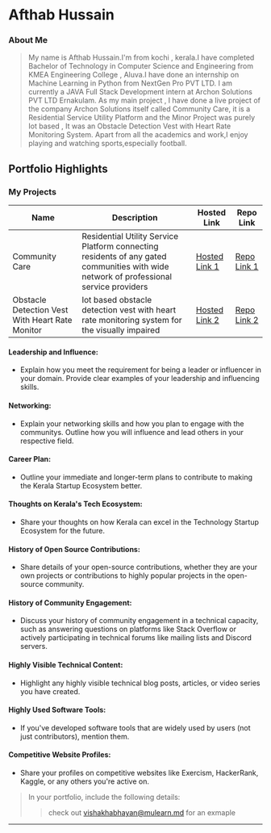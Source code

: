 # Afthab Hussain 

### About Me

> My name is Afthab Hussain.I'm from kochi , kerala.I have completed  Bachelor of Technology in Computer Science and Engineering from KMEA Engineering College , Aluva.I have done an internship on Machine Learning in Python
> from NextGen Pro PVT LTD. I am currently a JAVA Full Stack Development intern at Archon Solutions PVT LTD Ernakulam. As my main project , I have done a live project of the company Archon Solutions itself called Community Care,
> it is a Residential Service Utility Platform and the Minor Project was purely Iot based , It was an Obstacle Detection Vest with Heart Rate Monitoring System.
> Apart from all the academics and work,I enjoy playing and watching sports,especially football.


## Portfolio Highlights

### My Projects

| Name                | Description                                                               | Hosted Link                              | Repo Link                                                      |
|---------------------|---------------------------------------------------------------------------|------------------------------------------|----------------------------------------------------------------|
| Community Care      |Residential Utility Service Platform connecting residents of any gated communities with wide network of professional service providers                                                                         | [Hosted Link 1](https://example.com)     | [Repo Link 1](https://github.com/username/project1)             |
| Obstacle Detection Vest With Heart Rate Monitor  |Iot based obstacle detection vest with heart rate monitoring system for the visually impaired               | [Hosted Link 2](https://example.com)     | [Repo Link 2](https://github.com/username/project2)             |

#### Leadership and Influence:

- Explain how you meet the requirement for being a leader or influencer in your domain. Provide clear examples of your leadership and influencing skills.

#### Networking:

- Explain your networking skills and how you plan to engage with the communitys. Outline how you will influence and lead others in your respective field.

#### Career Plan:

- Outline your immediate and longer-term plans to contribute to making the Kerala Startup Ecosystem better.

#### Thoughts on Kerala's Tech Ecosystem:

- Share your thoughts on how Kerala can excel in the Technology Startup Ecosystem for the future.

#### History of Open Source Contributions:

- Share details of your open-source contributions, whether they are your own projects or contributions to highly popular projects in the open-source community.

#### History of Community Engagement:

-  Discuss your history of community engagement in a technical capacity, such as answering questions on platforms like Stack Overflow or actively participating in technical forums like mailing lists and Discord servers.

#### Highly Visible Technical Content:

- Highlight any highly visible technical blog posts, articles, or video series you have created.

#### Highly Used Software Tools:

- If you've developed software tools that are widely used by users (not just contributors), mention them.

#### Competitive Website Profiles:

- Share your profiles on competitive websites like Exercism, HackerRank, Kaggle, or any others you're active on.



> In your portfolio, include the following details:
>> check out [vishakhabhayan@mulearn.md](./profiles/vishakhabhayan@mulearn.md) for an exmaple

---
